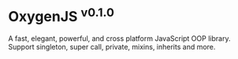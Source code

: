 # OxygenJS <sup>v0.1.0</sup>

A fast, elegant, powerful, and cross platform JavaScript OOP library. Support singleton, super call, private, mixins, inherits and more.

